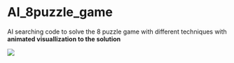 # AI_8puzzle_game
AI searching code to solve the 8 puzzle game with different techniques with <b>animated visuallization<b> to the solution

![](image.png)
